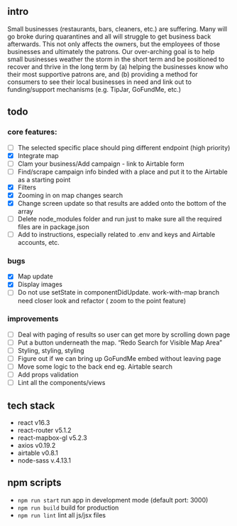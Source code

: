 ## intro

Small businesses (restaurants, bars, cleaners, etc.) are suffering. Many will go broke during quarantines and all will struggle to get business back afterwards. This not only affects the owners, but the employees of those businesses and ultimately the patrons. Our over-arching goal is to help small businesses weather the storm in the short term and be positioned to recover and thrive in the long term by (a) helping the businesses know who their most supportive patrons are, and (b) providing a method for consumers to see their local businesses in need and link out to funding/support mechanisms (e.g. TipJar, GoFundMe, etc.)

## todo

### core features:

- [ ] The selected specific place should ping different endpoint (high priority)
- [x] Integrate map
- [ ] Clam your business/Add campaign - link to Airtable form
- [ ] Find/scrape campaign info binded with a place and put it to the Airtable as a starting point
- [x] Filters
- [x] Zooming in on map changes search
- [x] Change screen update so that results are added onto the bottom of the array
- [ ] Delete node_modules folder and run just to make sure all the required files are in package.json
- [ ] Add to instructions, especially related to .env and keys and Airtable accounts, etc.

### bugs

- [x] Map update
- [x] Display images
- [ ] Do not use setState in componentDidUpdate. work-with-map branch need closer look and refactor ( zoom to the point feature)

### improvements

- [ ] Deal with paging of results so user can get more by scrolling down page
- [ ] Put a button underneath the map. “Redo Search for Visible Map Area”
- [ ] Styling, styling, styling
- [ ] Figure out if we can bring up GoFundMe embed without leaving page
- [ ] Move some logic to the back end eg. Airtable search
- [ ] Add props validation
- [ ] Lint all the components/views

## tech stack

- react v16.3
- react-router v5.1.2
- react-mapbox-gl v5.2.3
- axios v0.19.2
- airtable v0.8.1
- node-sass v.4.13.1

## npm scripts

- `npm run start` run app in development mode (default port: 3000)
- `npm run build` build for production
- `npm run lint` lint all js/jsx files
